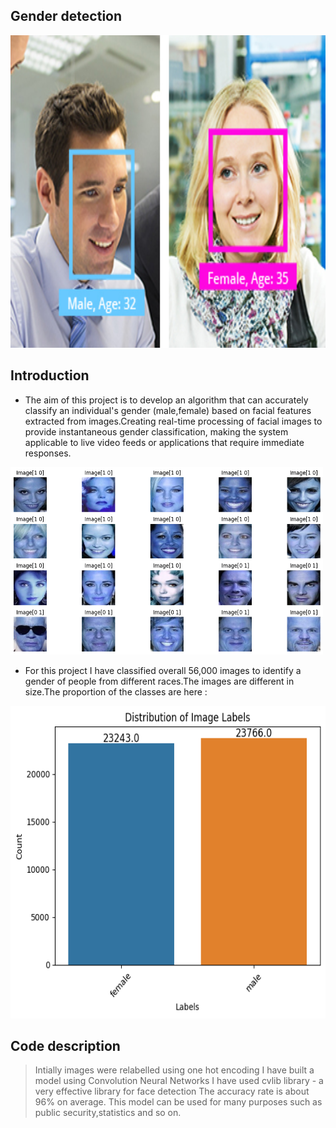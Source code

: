 ##  **Gender detection**

<img src="https://github.com/Mukhriddin19980901/Gender_detection/blob/main/pngfile/face_analysis_camera_selector-02.jpg?raw=true" width="600" height="500" />

## Introduction

- The aim of this project is to develop an algorithm that can accurately classify an individual's gender (male,female) based on facial features extracted from images.Creating real-time processing of facial images to provide instantaneous gender classification, making the system applicable to live video feeds or applications that require immediate responses.

<img src="https://github.com/Mukhriddin19980901/Gender_detection/blob/main/pngfile/genders.png?raw=true" width="500" height="300" />

- For this project I have classified overall 56,000 images to identify a gender of people from different races.The images are different in size.The proportion of the classes are here :

  
<img src="https://github.com/Mukhriddin19980901/Gender_detection/blob/main/pngfile/gender_dtc.png?raw=true" width="600" height="500" />

## Code description
> Intially images were relabelled using one hot encoding
> I have built a model using Convolution Neural Networks
> I have used cvlib library - a very effective library for face detection
> The accuracy rate is about 96% on average.
> This model can be used for many purposes such as public security,statistics and so on.
